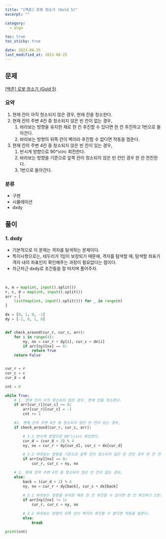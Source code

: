 ```yaml
---
title: "[백준] 로봇 청소기 (Gold 5)"
excerpt: ""

category:
  - algo

toc: true
toc_sticky: true

date: 2023-08-25
last_modified_at: 2023-08-25
---
```


## 문제

[[백준] 로봇 청소기 (Gold 5)](https://www.acmicpc.net/problem/14503)

### 요약

1. 현재 칸이 아직 청소되지 않은 경우, 현재 칸을 청소한다.
2. 현재 칸의 주변 4칸 중 청소되지 않은 빈 칸이 없는 경우,
    1. 바라보는 방향을 유지한 채로 한 칸 후진할 수 있다면 한 칸 후진하고 1번으로 돌아간다.
    2. 바라보는 방향의 뒤쪽 칸이 벽이라 후진할 수 없다면 작동을 멈춘다.
3. 현재 칸의 주변 4칸 중 청소되지 않은 빈 칸이 있는 경우,
    1. 반시계 방향으로 90^\circ 회전한다.
    2. 바라보는 방향을 기준으로 앞쪽 칸이 청소되지 않은 빈 칸인 경우 한 칸 전진한다.
    3. 1번으로 돌아간다.


### 분류

- 구현
- 시뮬레이션
- dxdy

## 풀이

### 1. dxdy

- 기본적으로 이 문제는 격자를 탐색하는 문제이다.
- 특이사항으로는, 테두리가 1임이 보장되기 때문에, 격자를 탐색할 때, 탐색할 좌표가 격자 내의 좌표인지 확인해주는 과정이 필요없다는 점이다.
- 차근차근 dxdy로 조건들을 잘 따지며 풀어주자.

<br>


```python
n, m = map(int, input().split())
r, c, d = map(int, input().split())
arr = [
    list(map(int, input().split())) for _ in range(n)
]

dx = [0, 1, 0, -1]
dy = [-1, 0, 1, 0]


def check_around(cur_r, cur_c, arr):
    for i in range(4):
        ny, nx = cur_r + dy[i], cur_c + dx[i]
        if arr[ny][nx] == 0:
            return True
    return False


cur_r = r
cur_c = c
cur_d = d

cnt = 0

while True:
    # 1. 현재 칸이 아직 청소되지 않은 경우, 현재 칸을 청소한다.
    if arr[cur_r][cur_c] == 0:
        arr[cur_r][cur_c] = -1
        cnt += 1

    #3. 현재 칸의 주변 4칸 중 청소되지 않은 빈 칸이 있는 경우,
    if check_around(cur_r, cur_c, arr): 

        # 3.1 반시계 방향으로 90^\circ 회전한다.
        cur_d = (cur_d + 3) % 4
        ny, nx = cur_r + dy[cur_d], cur_c + dx[cur_d]

        # 3.2 바라보는 방향을 기준으로 앞쪽 칸이 청소되지 않은 빈 칸인 경우 한 칸 전진한다.
        if arr[ny][nx] == 0:
            cur_r, cur_c = ny, nx

    # 2. 현재 칸의 주변 4칸 중 청소되지 않은 빈 칸이 없는 경우,
    else: 
        back = (cur_d + 2) % 4
        ny, nx = cur_r + dy[back], cur_c + dx[back]
        
        # 2.1 바라보는 방향을 유지한 채로 한 칸 후진할 수 있다면 한 칸 후진하고 1번으로 돌아간다.
        if arr[ny][nx] != 1:
            cur_r, cur_c = ny, nx

        # 2.2 바라보는 방향의 뒤쪽 칸이 벽이라 후진할 수 없다면 작동을 멈춘다.
        else:
            break

print(cnt)

```